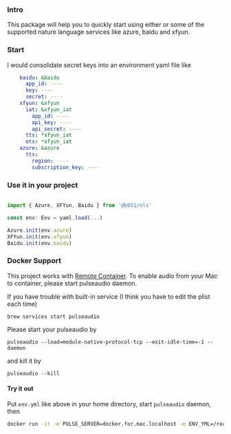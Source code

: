 ### Intro

This package will help you to quickly start using either or some of the supported nature language services like azure, baidu and xfyun.

### Start

I would consolidate secret keys into an environment yaml file like

```yaml
    baidu: &baidu
      app_id: ----
      key: ----
      secret: ----
    xfyun: &xfyun
      iat: &xfyun_iat
        app_id: ----
        api_key: ----
        api_secret: ----
      tts: *xfyun_iat
      ots: *xfyun_iat
    azure: &azure
      tts:
        region: ----
        subscription_key: ----
```

### Use it in your project

```javascript

import { Azure, XFYun, Baidu } from '@b051/nls'

const env: Env = yaml.load(...)

Azure.init(env.azure)
XFYun.init(env.xfyun)
Baidu.init(env.baidu)

```

### Docker Support

This project works with [Remote Container](https://code.visualstudio.com/docs/remote/containers). To enable audio from your Mac to container, please start pulseaudio daemon.

If you have trouble with built-in service (I think you have to edit the plist each time)

```shell
brew services start pulseaudio
```

Please start your pulseaudio by

```shell
pulseaudio --load=module-native-protocol-tcp --exit-idle-time=-1 --daemon
```

and kill it by 

```shell
pulseaudio --kill 
```

#### Try it out

Put `env.yml` like above in your home directory, start `pulseaudio` daemon, then

```sh
docker run -it -e PULSE_SERVER=docker.for.mac.localhost -e ENV_YML=/root/env.yml -v ~/.config/pulse:/root/.config/pulse -v ~/env.yml:/root/env.yml --rm b051/nls-demo:latest npm run demo
```
